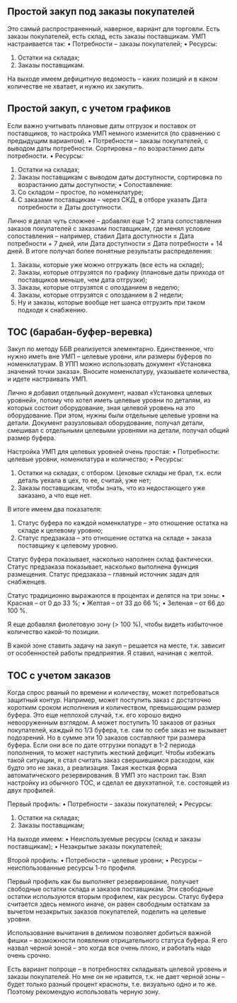 ## Простой закуп под заказы покупателей

Это самый распространенный, наверное, вариант для торговли. Есть заказы покупателей, есть склад, есть заказы поставщикам.
УМП настраивается так:
•	Потребности – заказы покупателей;
•	Ресурсы:
1.	Остатки на складах;
2.	Заказы поставщикам.

На выходе имеем дефицитную ведомость – каких позиций и в каком количестве не хватает, и нужно их закупить.

## Простой закуп, с учетом графиков

Если важно учитывать плановые даты отгрузок и поставок от поставщиков, то настройка УМП немного изменится (по сравнению с предыдущим вариантом).
•	Потребности – заказы покупателей, с выводом даты потребности. Сортировка – по возрастанию даты потребности.
•	Ресурсы:
1.	Остатки на складах;
2.	Заказы поставщикам с выводом даты доступности, сортировка по возрастанию даты доступности;
•	Сопоставление:
1.	Со складом – простое, по номенклатуре;
2.	С заказами поставщикам – через СКД, в отборе указать Дата потребности ≥ Даты доступности.

Лично я делал чуть сложнее – добавлял еще 1-2 этапа сопоставления заказов покупателей с заказами поставщикам, где менял условие сопоставления – например, ставил Дата доступности ≤ Дата потребности + 7 дней, или Дата доступности ≤ Дата потребности + 14 дней.
В итоге получал более понятные результаты распределения:
1.	Заказы, которые уже можно отгружать (все есть на складе);
2.	Заказы, которые отгрузятся по графику (плановые даты прихода от поставщиков меньше, чем дата отгрузки);
3.	Заказы, которые отгрузятся с опозданием в неделю;
4.	Заказы, которые отгрузятся с опозданием в 2 недели;
5.	Ну и заказы, которые вообще нет шанса отгрузить при таком подходе к снабжению.

## ТОС (барабан-буфер-веревка)

Закуп по методу ББВ реализуется элементарно. Единственное, что нужно иметь вне УМП – целевые уровни, или размеры буферов по номенклатурам.
В УПП можно использовать документ «Установка значений точки заказа». Вносите номенклатуру, указываете количества, и идете настраивать УМП.

Лично я добавил отдельный документ, назвал «Установка целевых уровней», потому что хотел иметь целевые уровни по деталям, из которых состоит оборудование, зная целевой уровень на это оборудование. При этом, нужны были отдельные целевые уровни на детали. Документ разузловывал оборудование, получал детали, смешивал с отдельными целевыми уровнями на детали, получал общий размер буфера.

Настройка УМП для целевых уровней очень простая:
•	Потребности: целевые уровни, номенклатура и количество;
•	Ресурсы: 
1.	Остатки на складах, с отбором. Цеховые склады не брал, т.к. если деталь уехала в цех, то ее, считай, уже нет;
2.	Заказы поставщикам, чтобы знать, что из недостающего уже заказано, а что еще нет.

В итоге имеем два показателя:
1.	Статус буфера по каждой номенклатуре – это отношение остатка на складе к целевому уровню;
2.	Статус предзаказа – это отношение остатка на складе + заказа поставщику к целевому уровню.

Статус буфера показывает, насколько наполнен склад фактически.
Статус предзаказа показывает, насколько выполнена функция размещения. Статус предзаказа – главный источник задач для снабженцев.

Статус традиционно выражаются в процентах и делятся на три зоны:
•	Красная – от 0 до 33 %;
•	Желтая – от 33 до 66 %;
•	Зеленая – от 66 до 100 %.

Я еще добавлял фиолетовую зону (> 100 %), чтобы видеть избыточное количество какой-то позиции.

В какой зоне ставить задачу на закуп – решается на месте, т.к. зависит от особенностей работы предприятия. Я ставил, начиная с желтой.

## ТОС с учетом заказов

Когда спрос рваный по времени и количеству, может потребоваться защитный контур. Например, может поступить заказ с достаточно коротким сроком исполнения и количеством, превышающим размер буфера. Это еще неплохой случай, т.к. его хорошо видно невооруженным взглядом.
А может поступить 10 заказов от разных покупателей, каждый по 1/3 буфера, т.е. сам по себе заказ не вызывает подозрений. Но в сумме эти 10 заказов составляют три размера буфера. Если они все по дате отгрузки попадут в 1-2 периода пополнения, то может наступить жесткий дефицит.
Чтобы избежать такой ситуации, я стал считать заказ свершившимся расходом, как будто это не заказ, а реализация. Такая жесткая форма автоматического резервирования.
В УМП это настроил так. Взял настройку из обычного ТОС, и сделал ее двухэтапной, т.е. состоящей из двух профилей.

Первый профиль:
•	Потребности – заказы покупателей;
•	Ресурсы:
1.	Остатки на складах;
2.	Заказы поставщикам;

На выходе имеем:
•	Неиспользуемые ресурсы (склад и заказы поставщикам);
•	Незакрытые заказы покупателей;

Второй профиль:
•	Потребности – целевые уровни;
•	Ресурсы – неиспользованные ресурсы 1-го профиля.

Первый профиль как бы выполняет резервирование, получает свободные остатки склада и заказов поставщикам. Эти свободные остатки используются вторым профилем, как ресурсы.
Статус буфера считается здесь немного иначе, он равен свободным остаткам за вычетом незакрытых заказов покупателей, поделить на целевые уровни.

Использование вычитания в делимом позволяет добиться важной фишки – возможности появления отрицательного статуса буфера. Я его назвал черной зоной – это когда все очень плохо, и работать надо очень срочно.

Есть вариант попроще – в потребностях складывать целевой уровень и заказы покупателей. Но мне он не нравится, т.к. не дает черной зоны – будет только разный процент красноты, т.е. визуально одно и то же. Поэтому рекомендую использовать черную зону.
